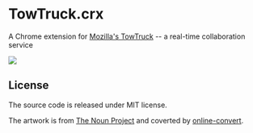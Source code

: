 TowTruck.crx
============

A Chrome extension for [Mozilla's TowTruck](https://towtruck.mozillalabs.com/) -- a real-time collaboration service

![](http://i.imgur.com/Lx9NUet.png)

## License

The source code is released under MIT license.

The artwork is from [The Noun Project](http://thenounproject.com/noun/tow-truck/#icon-No13135) and coverted by [online-convert](http://www.online-convert.com/).
